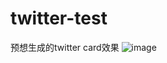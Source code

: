 # twitter-test
预想生成的twitter card效果
![image](https://github.com/wu-jj/twitter-test/assets/74549276/a34be01f-1543-481a-8aba-0d2d67e10e36)
